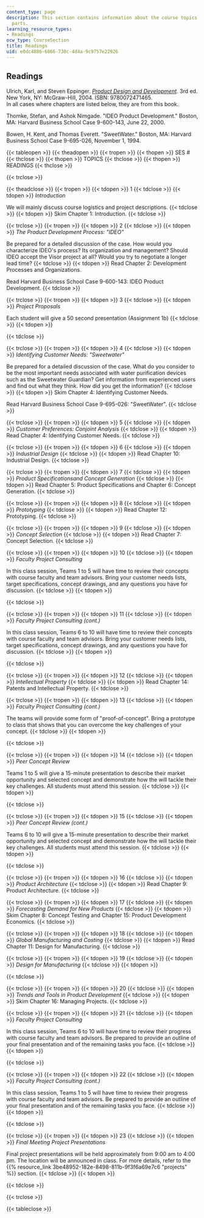 ```yaml
---
content_type: page
description: This section contains information about the course topics and their reading
  parts.
learning_resource_types:
- Readings
ocw_type: CourseSection
title: Readings
uid: e0dc4886-6866-730c-4d4a-9c9757e22926
---
```


Readings
--------

Ulrich, Karl, and Steven Eppinger. [_Product Design and Development_](http://www.ulrich-eppinger.net/). 3rd ed. New York, NY: McGraw-Hill, 2004. ISBN: 9780072471465.  
In all cases where chapters are listed below, they are from this book.

Thomke, Stefan, and Ashok Nimgade. "IDEO Product Development." Boston, MA: Harvard Business School Case 9-600-143, June 22, 2000.

Bowen, H. Kent, and Thomas Everett. "SweetWater." Boston, MA: Harvard Business School Case 9-695-026, November 1, 1994.

{{< tableopen >}}
{{< theadopen >}}
{{< tropen >}}
{{< thopen >}}
SES #
{{< thclose >}}
{{< thopen >}}
TOPICS
{{< thclose >}}
{{< thopen >}}
READINGS
{{< thclose >}}

{{< trclose >}}

{{< theadclose >}}
{{< tropen >}}
{{< tdopen >}}
1
{{< tdclose >}}
{{< tdopen >}}
_Introduction_  
  
We will mainly discuss course logistics and project descriptions.
{{< tdclose >}}
{{< tdopen >}}
Skim Chapter 1: Introduction.
{{< tdclose >}}

{{< trclose >}}
{{< tropen >}}
{{< tdopen >}}
2
{{< tdclose >}}
{{< tdopen >}}
_The Product Development Process: "IDEO"_  
  
Be prepared for a detailed discussion of the case. How would you characterize IDEO's process? Its organization and management? Should IDEO accept the Visor project at all? Would you try to negotiate a longer lead time?
{{< tdclose >}}
{{< tdopen >}}
Read Chapter 2: Development Processes and Organizations.  
  
Read Harvard Business School Case 9-600-143: IDEO Product Development.
{{< tdclose >}}

{{< trclose >}}
{{< tropen >}}
{{< tdopen >}}
3
{{< tdclose >}}
{{< tdopen >}}
_Project Proposals_  
  
Each student will give a 50 second presentation (Assignment 1b)
{{< tdclose >}}
{{< tdopen >}}

{{< tdclose >}}

{{< trclose >}}
{{< tropen >}}
{{< tdopen >}}
4
{{< tdclose >}}
{{< tdopen >}}
_Identifying Customer Needs: "Sweetwater"_  
  
Be prepared for a detailed discussion of the case. What do you consider to be the most important needs associated with water purification devices such as the Sweetwater Guardian? Get information from experienced users and find out what they think. How did you get the information?
{{< tdclose >}}
{{< tdopen >}}
Skim Chapter 4: Identifying Customer Needs.  
  
Read Harvard Business School Case 9-695-026: "SweetWater".
{{< tdclose >}}

{{< trclose >}}
{{< tropen >}}
{{< tdopen >}}
5
{{< tdclose >}}
{{< tdopen >}}
_Customer Preferences: Conjoint Analysis_
{{< tdclose >}}
{{< tdopen >}}
Read Chapter 4: Identifying Customer Needs.
{{< tdclose >}}

{{< trclose >}}
{{< tropen >}}
{{< tdopen >}}
6
{{< tdclose >}}
{{< tdopen >}}
_Industrial Design_
{{< tdclose >}}
{{< tdopen >}}
Read Chapter 10: Industrial Design.
{{< tdclose >}}

{{< trclose >}}
{{< tropen >}}
{{< tdopen >}}
7
{{< tdclose >}}
{{< tdopen >}}
_Product Specificationsand Concept Generation_
{{< tdclose >}}
{{< tdopen >}}
Read Chapter 5: Product Specifications and Chapter 6: Concept Generation.
{{< tdclose >}}

{{< trclose >}}
{{< tropen >}}
{{< tdopen >}}
8
{{< tdclose >}}
{{< tdopen >}}
_Prototyping_
{{< tdclose >}}
{{< tdopen >}}
Read Chapter 12: Prototyping.
{{< tdclose >}}

{{< trclose >}}
{{< tropen >}}
{{< tdopen >}}
9
{{< tdclose >}}
{{< tdopen >}}
_Concept Selection_
{{< tdclose >}}
{{< tdopen >}}
Read Chapter 7: Concept Selection.
{{< tdclose >}}

{{< trclose >}}
{{< tropen >}}
{{< tdopen >}}
10
{{< tdclose >}}
{{< tdopen >}}
_Faculty Project Consulting_  
  
In this class session, Teams 1 to 5 will have time to review their concepts with course faculty and team advisors. Bring your customer needs lists, target specifications, concept drawings, and any questions you have for discussion.
{{< tdclose >}}
{{< tdopen >}}

{{< tdclose >}}

{{< trclose >}}
{{< tropen >}}
{{< tdopen >}}
11
{{< tdclose >}}
{{< tdopen >}}
_Faculty Project Consulting (cont.)_  
  
In this class session, Teams 6 to 10 will have time to review their concepts with course faculty and team advisors. Bring your customer needs lists, target specifications, concept drawings, and any questions you have for discussion.
{{< tdclose >}}
{{< tdopen >}}

{{< tdclose >}}

{{< trclose >}}
{{< tropen >}}
{{< tdopen >}}
12
{{< tdclose >}}
{{< tdopen >}}
_Intellectual Property_
{{< tdclose >}}
{{< tdopen >}}
Read Chapter 14: Patents and Intellectual Property.
{{< tdclose >}}

{{< trclose >}}
{{< tropen >}}
{{< tdopen >}}
13
{{< tdclose >}}
{{< tdopen >}}
_Faculty Project Consulting (cont.)_  
  
The teams will provide some form of "proof-of-concept". Bring a prototype to class that shows that you can overcome the key challenges of your concept.
{{< tdclose >}}
{{< tdopen >}}

{{< tdclose >}}

{{< trclose >}}
{{< tropen >}}
{{< tdopen >}}
14
{{< tdclose >}}
{{< tdopen >}}
_Peer Concept Review_  
  
Teams 1 to 5 will give a 15-minute presentation to describe their market opportunity and selected concept and demonstrate how the will tackle their key challenges. All students must attend this session.
{{< tdclose >}}
{{< tdopen >}}

{{< tdclose >}}

{{< trclose >}}
{{< tropen >}}
{{< tdopen >}}
15
{{< tdclose >}}
{{< tdopen >}}
_Peer Concept Review (cont.)_  
  
Teams 6 to 10 will give a 15-minute presentation to describe their market opportunity and selected concept and demonstrate how the will tackle their key challenges. All students must attend this session.
{{< tdclose >}}
{{< tdopen >}}

{{< tdclose >}}

{{< trclose >}}
{{< tropen >}}
{{< tdopen >}}
16
{{< tdclose >}}
{{< tdopen >}}
_Product Architecture_
{{< tdclose >}}
{{< tdopen >}}
Read Chapter 9: Product Architecture.
{{< tdclose >}}

{{< trclose >}}
{{< tropen >}}
{{< tdopen >}}
17
{{< tdclose >}}
{{< tdopen >}}
_Forecasting Demand for New Products_
{{< tdclose >}}
{{< tdopen >}}
Skim Chapter 8: Concept Testing and Chapter 15: Product Development Economics.
{{< tdclose >}}

{{< trclose >}}
{{< tropen >}}
{{< tdopen >}}
18
{{< tdclose >}}
{{< tdopen >}}
_Global Manufacturing and Costing_
{{< tdclose >}}
{{< tdopen >}}
Read Chapter 11: Design for Manufacturing.
{{< tdclose >}}

{{< trclose >}}
{{< tropen >}}
{{< tdopen >}}
19
{{< tdclose >}}
{{< tdopen >}}
_Design for Manufacturing_
{{< tdclose >}}
{{< tdopen >}}

{{< tdclose >}}

{{< trclose >}}
{{< tropen >}}
{{< tdopen >}}
20
{{< tdclose >}}
{{< tdopen >}}
_Trends and Tools in Product Development_
{{< tdclose >}}
{{< tdopen >}}
Skim Chapter 16: Managing Projects.
{{< tdclose >}}

{{< trclose >}}
{{< tropen >}}
{{< tdopen >}}
21
{{< tdclose >}}
{{< tdopen >}}
_Faculty Project Consulting_  
  
In this class session, Teams 6 to 10 will have time to review their progress with course faculty and team advisors. Be prepared to provide an outline of your final presentation and of the remaining tasks you face.
{{< tdclose >}}
{{< tdopen >}}

{{< tdclose >}}

{{< trclose >}}
{{< tropen >}}
{{< tdopen >}}
22
{{< tdclose >}}
{{< tdopen >}}
_Faculty Project Consulting (cont.)_  
  
In this class session, Teams 1 to 5 will have time to review their progress with course faculty and team advisors. Be prepared to provide an outline of your final presentation and of the remaining tasks you face.
{{< tdclose >}}
{{< tdopen >}}

{{< tdclose >}}

{{< trclose >}}
{{< tropen >}}
{{< tdopen >}}
23
{{< tdclose >}}
{{< tdopen >}}
_Final Meeting Project Presentations_  
  
Final project presentations will be held approximately from 9:00 am to 4:00 pm. The location will be announced in class. For more details, refer to the {{% resource_link 3be48952-182e-8498-811b-9f3f6a69e7c6 "projects" %}} section.
{{< tdclose >}}
{{< tdopen >}}

{{< tdclose >}}

{{< trclose >}}

{{< tableclose >}}